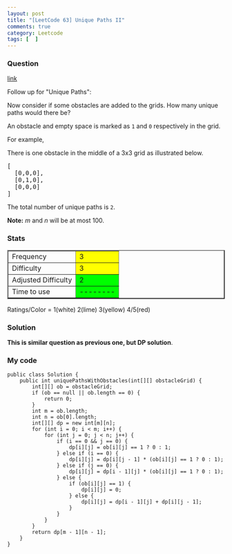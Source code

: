 ```yaml
---
layout: post
title: "[LeetCode 63] Unique Paths II"
comments: true
category: Leetcode
tags: [  ]
---
```


### Question 

[link](http://oj.leetcode.com/problems/unique-paths-ii/)

<div class="question-content">
            <p></p><p>Follow up for "Unique Paths":</p>

<p>Now consider if some obstacles are added to the grids. How many unique paths would there be?</p>

<p>An obstacle and empty space is marked as <code>1</code> and <code>0</code> respectively in the grid.</p>

<p>For example,<br>
</p><p>There is one obstacle in the middle of a 3x3 grid as illustrated below.</p>
<pre>[
  [0,0,0],
  [0,1,0],
  [0,0,0]
]
</pre>
<p>The total number of unique paths is <code>2</code>.</p>

<p><b>Note:</b> <i>m</i> and <i>n</i> will be at most 100.</p><p></p>
          </div>

### Stats

<table border="2">
	<tr>
		<td>Frequency</td>
		<td bgcolor="yellow">3</td>
	</tr>
	<tr>
		<td>Difficulty</td>
		<td bgcolor="yellow">3</td>
	</tr>
	<tr>
		<td>Adjusted Difficulty</td>
		<td bgcolor="lime">2</td>
	</tr>
	<tr>
		<td>Time to use</td>
		<td bgcolor="lime">--------</td>
	</tr>
</table>

Ratings/Color = 1(white) 2(lime) 3(yellow) 4/5(red)

### Solution

__This is similar question as previous one, but DP solution__. 

### My code

	public class Solution {
	    public int uniquePathsWithObstacles(int[][] obstacleGrid) {
	        int[][] ob = obstacleGrid;
	        if (ob == null || ob.length == 0) {
	            return 0;
	        }
	        int m = ob.length;
	        int n = ob[0].length;
	        int[][] dp = new int[m][n];
	        for (int i = 0; i < m; i++) {
	            for (int j = 0; j < n; j++) {
	                if (i == 0 && j == 0) {
	                    dp[i][j] = ob[i][j] == 1 ? 0 : 1;
	                } else if (i == 0) {
	                    dp[i][j] = dp[i][j - 1] * (ob[i][j] == 1 ? 0 : 1);
	                } else if (j == 0) {
	                    dp[i][j] = dp[i - 1][j] * (ob[i][j] == 1 ? 0 : 1);
	                } else {
	                    if (ob[i][j] == 1) {
	                        dp[i][j] = 0;
	                    } else {
	                        dp[i][j] = dp[i - 1][j] + dp[i][j - 1];
	                    }
	                }
	            }
	        }
	        return dp[m - 1][n - 1];
	    }
	}
